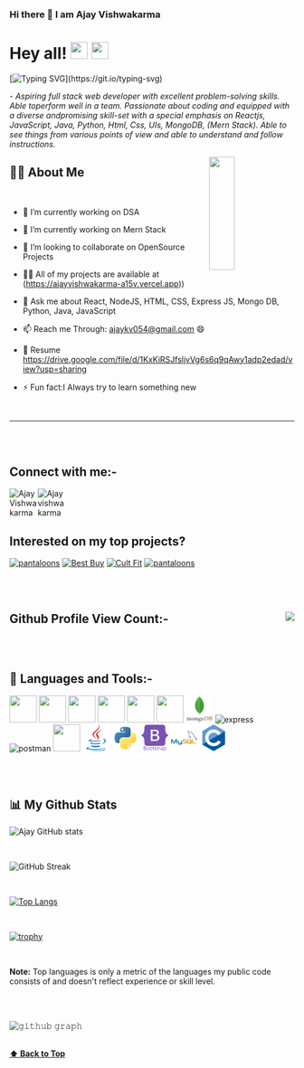 ### Hi there 👋 I am Ajay Vishwakarma

# Hey all! <img src= "https://media2.giphy.com/media/Lm5hxmmI6ucOQGfjKj/giphy.gif?cid=6c09b952o9xti0m387z597k2xqipch3qmqjydym98oef87ve&rid=giphy.gif&ct=s" width= "30" height= "30"> <img src= "https://media.tenor.com/images/2adfe94e69139f3e22623b61d375a7a7/tenor.gif" width= "30" height= "30">

 
 [![Typing SVG](https://readme-typing-svg.herokuapp.com?font=Architects+Daughter&color=22EBF7&size=25&center=false&lines=hey!+its+Ajay;Full+stack+web+developer...)](https://git.io/typing-svg)
 
 <p>- <i>Aspiring full stack web developer with excellent problem-solving skills. Able toperform well in a team. Passionate about coding and equipped with a diverse andpromising skill-set with a special emphasis on Reactjs, JavaScript, Java, Python, Html, Css, UIs, MongoDB, (Mern Stack). Able to see things from various points of view and able to understand and follow instructions.</i></p>

 

<img src="https://camo.githubusercontent.com/992babdffd8c74a1502de375fbdf7e4d54773242/68747470733a2f2f6d656469612e67697068792e636f6d2f6d656469612f53576f536b4e36447854737a71494b4571762f67697068792e676966"  align="right" width="30%" height="200px" />


## 🙋‍♂️ About Me


</br>

- 🔭 I’m currently working on DSA

- 🌱 I’m currently working on Mern Stack

- 👯 I’m looking to collaborate on OpenSource Projects

- 👨‍💻 All of my projects are available at (https://ajayvishwakarma-a15v.vercel.app))

- 💬 Ask me about React, NodeJS, HTML, CSS, Express JS, Mongo DB, Python, Java, JavaScript

- 📫 Reach me Through: ajaykv054@gmail.com 😄

- 📄 Resume https://drive.google.com/file/d/1KxKiRSJfsljvVg6s6q9qAwy1adp2edad/view?usp=sharing

- ⚡ Fun fact:I Always try to learn something new 





</br>
<hr>
</br>
</br>

## Connect with me:-
<p align="left">

<a href="https://twitter.com/ajay_k_vishwa" target="_blank" rel="noopener">
  <img align="left" alt="Ajay Vishwakarma" | Twitter" width="50px" color="blue" src="https://img.icons8.com/fluency/344/twitter.png" />
</a>
 
<a href="https://www.linkedin.com/in/ajay-vishwakarma-57a20a217/" target="_blank" rel="noopener" >
  <img align="left" alt="Ajay vishwakarma" width="50px" src="https://img.icons8.com/nolan/2x/linkedin.png" />
</a>




<br />
<br />
<br />                                                                                                                     

## Interested on my top projects?

<p>
<a href="https://levi-s-in.vercel.app" target="_blank" rel="noopener"><img src="https://encrypted-tbn0.gstatic.com/images?q=tbn:ANd9GcQ1ZhahsN2kCuQ2K9yX4lneKX2sJCymKH8fDg&usqp=CAU" alt="pantaloons" width="150px" height="100px"/></a>
<a href="https://competent-bardeen-b9ae59.netlify.app/" target="_blank" rel="noopener"><img src="https://in.sugarcosmetics.com/Footer_sugar_icon.png" alt="Best Buy" width="150px" height="100px" /></a>
<a href="https://leviwithbackend.herokuapp.com" target="_blank" rel="noopener" ><img src="https://encrypted-tbn0.gstatic.com/images?q=tbn:ANd9GcQ1ZhahsN2kCuQ2K9yX4lneKX2sJCymKH8fDg&usqp=CAU" alt="Cult Fit"  width="150px" height="100px" /></a>
<a href="https://twitter-clone-ba49b.web.app/" target="_blank" rel="noopener"><img src="https://img.icons8.com/fluency/344/twitter.png" alt="pantaloons" width="150px" height="100px"/></a>
</p>

</br>
</br>

## Github Profile View Count:- <img align="right" src="https://profile-counter.glitch.me/Coolasid/count.svg" />

</br>
</br>


## 🚀 Languages and Tools:-

<p align="left"> 
   <img src="https://img.icons8.com/color/48/000000/html-5.png" width="48" height="48" margin-left="20px"/>  
   <img src="https://img.icons8.com/color/48/000000/css3.png" width="48" height="48" margin-left="20px"/>
   <img src="https://img.icons8.com/color/48/000000/javascript.png" width="48" height="48" margin-left="20px"/>
   <img src="https://img.icons8.com/color/48/000000/react-native.png" width="48" height="48" margin-left="20px"/>  
   <img src="https://img.icons8.com/color/48/000000/redux.png" width="48" height="48" margin-left="20px"/> 
   <img src="https://img.icons8.com/color/48/000000/nodejs.png" width="48" height="48" margin-left="20px"/>
   <img src="https://raw.githubusercontent.com/devicons/devicon/master/icons/mongodb/mongodb-original-wordmark.svg" alt="mongodb" width="48" height="48" margin-left="20px"/>
   <img src="https://user-images.githubusercontent.com/11978772/40430986-a0eb7b92-5e63-11e8-80eb-43fe07f664a6.png" alt="express" width="60" height="48" margin-left="20px"/> 
   <img src="https://www.vectorlogo.zone/logos/getpostman/getpostman-icon.svg" alt="postman" width="48" height="48" margin-left="20px"/> 
   <img src="https://img.icons8.com/color/48/000000/git.png" width="48" height="48" margin-left="20px"/> 
   <img src="https://raw.githubusercontent.com/devicons/devicon/master/icons/java/java-original.svg" width="48" height="48" margin-left="20px"/> 
   <img src="https://raw.githubusercontent.com/devicons/devicon/master/icons/python/python-original.svg" width="48" height="48" margin-left="20px"/>                                <img src="https://raw.githubusercontent.com/devicons/devicon/master/icons/bootstrap/bootstrap-plain-wordmark.svg" width="48" height="48" margin-left="20px"/>                    <img src="https://raw.githubusercontent.com/devicons/devicon/master/icons/mysql/mysql-original-wordmark.svg" width="48" height="48" margin-left="20px"/>                 
   <img src="https://raw.githubusercontent.com/devicons/devicon/master/icons/c/c-original.svg" width="48" height="48" margin-left="20px"/>  
     
</p>

</br>
</br>

## 📊 My Github Stats

![Ajay GitHub stats](https://github-readme-stats.vercel.app/api?username=Ajay-KV&show_icons=true&theme=radical) 

</br>


![GitHub Streak](https://github-readme-streak-stats.herokuapp.com/?user=Ajay-KV&theme=radical) 

</br>

[![Top Langs](https://github-readme-stats.vercel.app/api/top-langs/?username=Ajay-KV&layout=compact&text_color=daf7dc&bg_color=151515)](https://github.com/Ajay-KV/github-readme-stats)

</br>

[![trophy](https://github-profile-trophy.vercel.app/?username=ryo-ma&theme=onedark)](https://github.com/ryo-ma/github-profile-trophy)

</br>


<b>Note:</b> Top languages is only a metric of the languages my public code consists of and doesn't reflect experience or skill level.


<br/>
<br/>

![𝚐𝚒𝚝𝚑𝚞𝚋 𝚐𝚛𝚊𝚙𝚑](https://activity-graph.herokuapp.com/graph?username=Ajay-KV&theme=gruvbox&hide_border=true&area=true)
<br/>
<br/>



</p>

**[⬆ Back to Top](#Hi-there-👋-I-am-Ajay-Vishwakarma)**
